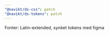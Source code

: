 ```yaml
---
"@navikt/ds-css": patch
"@navikt/ds-tokens": patch
---
```


Fonter: Latin-extended, synket tokens med figma
